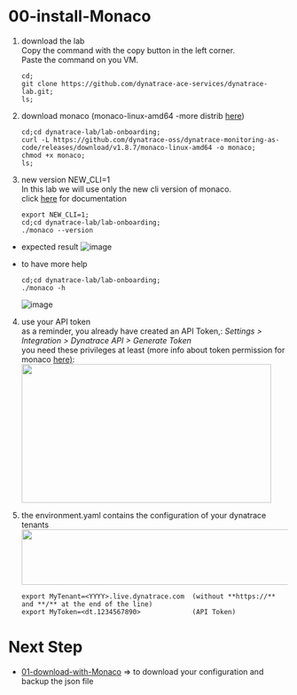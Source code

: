 # 00-install-Monaco
		   
1) download the lab  
Copy the command with the copy button in the left corner.  
Paste the command on you VM.  


       cd;
       git clone https://github.com/dynatrace-ace-services/dynatrace-lab.git;
       ls;

2) download monaco (monaco-linux-amd64 -more distrib [here](https://github.com/dynatrace-oss/dynatrace-monitoring-as-code/releases/))  

       cd;cd dynatrace-lab/lab-onboarding;
       curl -L https://github.com/dynatrace-oss/dynatrace-monitoring-as-code/releases/download/v1.8.7/monaco-linux-amd64 -o monaco;
       chmod +x monaco;
       ls;

3) new version NEW_CLI=1   
In this lab we will use only the new cli version of monaco.  
click [here](https://github.com/dynatrace-oss/dynatrace-monitoring-as-code#experimental-new-cli) for documentation   

       export NEW_CLI=1;
       cd;cd dynatrace-lab/lab-onboarding;
       ./monaco --version

- expected result 
![image](https://user-images.githubusercontent.com/40337213/116585744-fdf60480-a918-11eb-891a-8ee23dc1a5fb.png)

- to have more help 

      cd;cd dynatrace-lab/lab-onboarding;
      ./monaco -h

  ![image](https://user-images.githubusercontent.com/40337213/116579510-bd938800-a912-11eb-9ee9-ef5b32583d59.png)

4) use your API token   
as a reminder, you already have created an API Token,:  _Settings > Integration > Dynatrace API > Generate Token_   
you need these privileges at least  (more info about token permission for monaco [here)](https://github.com/dynatrace-oss/dynatrace-monitoring-as-code#supported-configuration-types-and-token-permissions):  
    <img src="https://user-images.githubusercontent.com/40337213/115959740-ffd15980-a50d-11eb-8f03-9bffeb0b1141.png" width="450" height="250">

5) the environment.yaml contains the configuration of your dynatrace tenants     
    <img src="https://user-images.githubusercontent.com/40337213/116117875-0520d680-a6bd-11eb-9085-acce6b56b395.png" width="600" height="100">   
  
	   export MyTenant=<YYYY>.live.dynatrace.com  (without **https://** and **/** at the end of the line)
	   export MyToken=<dt.1234567890>             (API Token)

# Next Step

- [01-download-with-Monaco](/lab-onboarding/01-download-with-Monaco) => to download your configuration and backup the json file

